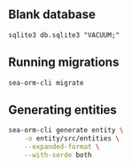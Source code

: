 ## Blank database

`sqlite3 db.sqlite3 "VACUUM;"`

## Running migrations

`sea-orm-cli migrate`

## Generating entities

```bash
sea-orm-cli generate entity \
    -o entity/src/entities \
    --expanded-format \
    --with-serde both
```

